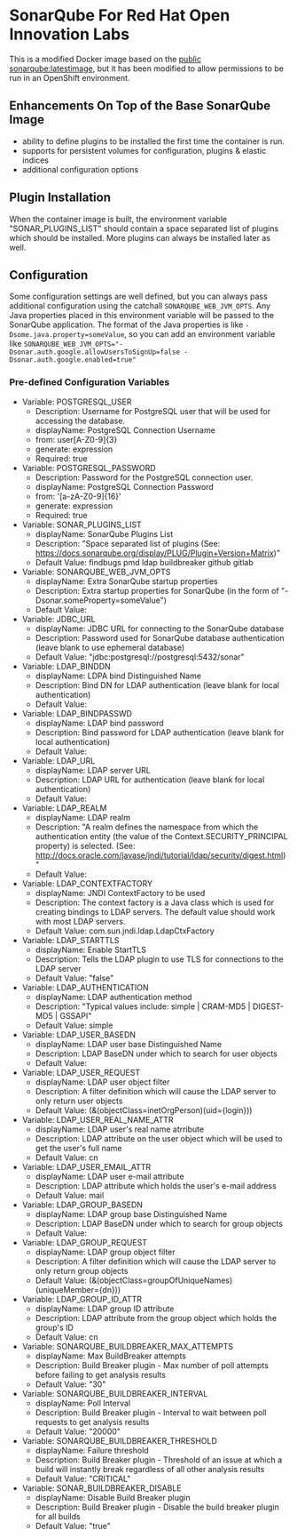 # SonarQube For Red Hat Open Innovation Labs
This is a modified Docker image based on the [public sonarqube:latestimage](https://hub.docker.com/_/sonarqube/), 
but it has been modified to allow permissions to be run in an OpenShift environment.

## Enhancements On Top of the Base SonarQube Image 

* ability to define plugins to be installed the first time the container is run. 
* supports for persistent volumes for configuration, plugins & elastic indices
* additional configuration options

## Plugin Installation
When the container image is built, the environment variable "SONAR_PLUGINS_LIST" should contain a space separated list 
of plugins which should be installed. More plugins can always be installed later as well.

## Configuration
Some configuration settings are well defined, but you can always pass additional configuration using the catchall
`SONARQUBE_WEB_JVM_OPTS`. Any Java properties placed in this environment variable will be passed to the SonarQube 
application. The format of the Java properties is like `-Dsome.java.property=someValue`, so you can add an environment
variable like `SONARQUBE_WEB_JVM_OPTS="-Dsonar.auth.google.allowUsersToSignUp=false -Dsonar.auth.google.enabled=true"`

### Pre-defined Configuration Variables

* Variable: POSTGRESQL_USER
  * Description: Username for PostgreSQL user that will be used for accessing the database.
  * displayName: PostgreSQL Connection Username
  * from: user[A-Z0-9]{3}
  * generate: expression
  * Required: true
* Variable: POSTGRESQL_PASSWORD
  * Description: Password for the PostgreSQL connection user.
  * displayName: PostgreSQL Connection Password
  * from: '[a-zA-Z0-9]{16}'
  * generate: expression
  * Required: true
* Variable: SONAR_PLUGINS_LIST
  * displayName: SonarQube Plugins List
  * Description: "Space separated list of plugins (See: https://docs.sonarqube.org/display/PLUG/Plugin+Version+Matrix)"
  * Default Value: findbugs pmd ldap buildbreaker github gitlab
* Variable: SONARQUBE_WEB_JVM_OPTS
  * displayName: Extra SonarQube startup properties
  * Description: Extra startup properties for SonarQube (in the form of "-Dsonar.someProperty=someValue")
  * Default Value:
* Variable: JDBC_URL
  * displayName: JDBC URL for connecting to the SonarQube database
  * Description: Password used for SonarQube database authentication (leave blank to use ephemeral database)
  * Default Value: "jdbc:postgresql://postgresql:5432/sonar"
* Variable: LDAP_BINDDN
  * displayName: LDPA bind Distinguished Name
  * Description: Bind DN for LDAP authentication (leave blank for local authentication)
  * Default Value:
* Variable: LDAP_BINDPASSWD
  * displayName: LDAP bind password
  * Description: Bind password for LDAP authentication (leave blank for local authentication)
  * Default Value:
* Variable: LDAP_URL
  * displayName: LDAP server URL
  * Description: LDAP URL for authentication (leave blank for local authentication)
  * Default Value:
* Variable: LDAP_REALM
  * displayName: LDAP realm
  * Description: "A realm defines the namespace from which the authentication entity (the value of the Context.SECURITY_PRINCIPAL property) is selected. (See: http://docs.oracle.com/javase/jndi/tutorial/ldap/security/digest.html)"
  * Default Value:
* Variable: LDAP_CONTEXTFACTORY
  * displayName: JNDI ContextFactory to be used
  * Description: The context factory is a Java class which is used for creating bindings to LDAP servers. The default value should work with most LDAP servers.
  * Default Value: com.sun.jndi.ldap.LdapCtxFactory
* Variable: LDAP_STARTTLS
  * displayName: Enable StartTLS
  * Description: Tells the LDAP plugin to use TLS for connections to the LDAP server
  * Default Value: "false"
* Variable: LDAP_AUTHENTICATION
  * displayName: LDAP authentication method
  * Description:  "Typical values include: simple | CRAM-MD5 | DIGEST-MD5 | GSSAPI"
  * Default Value: simple
* Variable: LDAP_USER_BASEDN
  * displayName: LDAP user base Distinguished Name
  * Description: LDAP BaseDN under which to search for user objects
  * Default Value:
* Variable: LDAP_USER_REQUEST
  * displayName: LDAP user object filter
  * Description: A filter definition which will cause the LDAP server to only return user objects
  * Default Value: (&(objectClass=inetOrgPerson)(uid={login}))
* Variable: LDAP_USER_REAL_NAME_ATTR
  * displayName: LDAP user's real name atrribute
  * Description: LDAP attribute on the user object which will be used to get the user's full name
  * Default Value: cn
* Variable: LDAP_USER_EMAIL_ATTR
  * displayName: LDAP user e-mail attribute
  * Description: LDAP attribute which holds the user's e-mail address
  * Default Value: mail
* Variable: LDAP_GROUP_BASEDN
  * displayName: LDAP group base Distinguished Name
  * Description: LDAP BaseDN under which to search for group objects
  * Default Value:
* Variable: LDAP_GROUP_REQUEST
  * displayName: LDAP group object filter
  * Description: A filter definition which will cause the LDAP server to only return group objects
  * Default Value: (&(objectClass=groupOfUniqueNames)(uniqueMember={dn}))
* Variable: LDAP_GROUP_ID_ATTR
  * displayName: LDAP group ID attribute
  * Description: LDAP attribute from the group object which holds the group's ID
  * Default Value: cn
* Variable: SONARQUBE_BUILDBREAKER_MAX_ATTEMPTS
  * displayName: Max BuildBreaker attempts
  * Description: Build Breaker plugin - Max number of poll attempts before failing to get analysis results
  * Default Value: "30"
* Variable: SONARQUBE_BUILDBREAKER_INTERVAL
  * displayName: Poll Interval
  * Description: Build Breaker plugin - Interval to wait between poll requests to get analysis results
  * Default Value: "20000"
* Variable: SONARQUBE_BUILDBREAKER_THRESHOLD
  * displayName: Failure threshold
  * Description: Build Breaker plugin - Threshold of an issue at which a build will instantly break regardless of all other analysis results
  * Default Value: "CRITICAL"
* Variable: SONAR_BUILDBREAKER_DISABLE
  * displayName: Disable Build Breaker plugin
  * Description: Build Breaker plugin - Disable the build breaker plugin for all builds
  * Default Value: "true"